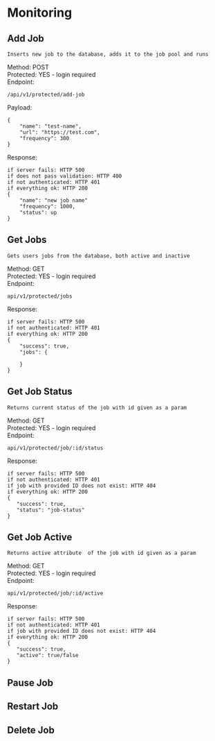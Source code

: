 # Monitoring

## Add Job

```
Inserts new job to the database, adds it to the job pool and runs
```

Method: POST <br/>
Protected: YES - login required <br/>
Endpoint:

```
/api/v1/protected/add-job
```

Payload:

```
{
    "name": "test-name",
    "url": "https://test.com",
    "frequency": 300
}
```

Response:

```
if server fails: HTTP 500
if does not pass validation: HTTP 400
if not authenticated: HTTP 401
if everything ok: HTTP 200
{
    "name": "new job name"
    "frequency": 1000,
    "status": up
}
```

## Get Jobs
```
Gets users jobs from the database, both active and inactive
```

Method: GET <br/>
Protected: YES - login required <br/>
Endpoint:
```
api/v1/protected/jobs
```

Response:
```
if server fails: HTTP 500
if not authenticated: HTTP 401
if everything ok: HTTP 200
{
    "success": true,
    "jobs": {
        
    }
}
```

## Get Job Status
```
Returns current status of the job with id given as a param
```

Method: GET <br/>
Protected: YES - login required <br/>
Endpoint:
```
api/v1/protected/job/:id/status
```

Response:
```
if server fails: HTTP 500
if not authenticated: HTTP 401
if job with provided ID does not exist: HTTP 404
if everything ok: HTTP 200
{
   "success": true,
   "status": "job-status"
}
```

## Get Job Active
```
Returns active attribute  of the job with id given as a param
```

Method: GET <br/>
Protected: YES - login required <br/>
Endpoint:
```
api/v1/protected/job/:id/active 
```

Response:
```
if server fails: HTTP 500
if not authenticated: HTTP 401
if job with provided ID does not exist: HTTP 404
if everything ok: HTTP 200
{
   "success": true,
   "active": true/false
}
```

## Pause Job

## Restart Job

## Delete Job
